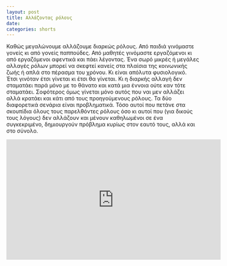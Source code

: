 ```yaml
---
layout: post
title: Αλλάζοντας ρόλους
date: 
categories: shorts
---
```


Καθώς μεγαλώνουμε αλλάζουμε διαρκώς ρόλους. Από παιδιά γινόμαστε γονείς κι από γονείς παππούδες. Από μαθητές γινόμαστε εργαζόμενοι κι από εργαζόμενοι αφεντικά και πάει λέγοντας. Ένα σωρό μικρές ή μεγάλες αλλαγές ρόλων μπορεί να σκεφτεί κανείς στα πλαίσια της κοινωνικής ζωής ή απλά στο πέρασμα του χρόνου. Κι είναι απόλυτα φυσιολογικό. Έτσι γινόταν έτσι γίνεται κι έτσι θα γίνεται. Κι η διαρκής αλλαγή δεν σταματάει παρά μόνο με το θάνατο και κατά μια έννοια ούτε καν τότε σταματάει. Σοφότερος όμως γίνεται μόνο αυτός που ναι μεν αλλάζει αλλά κρατάει και κάτι από τους προηγούμενους ρόλους. Τα δύο διαφορετικά σενάρια είναι προβληματικά. Τόσο αυτοί που πετάνε στα σκουπίδια όλους τους παρελθόντες ρόλους όσο κι αυτοί που (για δικούς τους λόγους) δεν αλλάζουν και μένουν καθηλωμένοι σε ένα συγκεκριμένο, δημιουργούν πρόβλημα κυρίως στον εαυτό τους, αλλά και στο σύνολο.

<div class="youtube-embed-container">
	<iframe width="560" height="315" src="https://www.youtube.com/embed/myzqv3hTYNs" title="YouTube video player" frameborder="0" allow="accelerometer; autoplay; clipboard-write; encrypted-media; gyroscope; picture-in-picture" allowfullscreen></iframe>
</div>